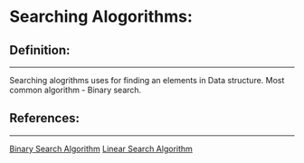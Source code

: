 # Searching Alogorithms:

## Definition:
---
Searching alogrithms uses for finding an elements in Data structure. Most common algorithm - Binary search. 


## References:
---
[Binary Search Algorithm](/BinarySearch.c)
[Linear Search Algorithm](/LinearSearch.c)
